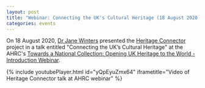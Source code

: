 ```yaml
---
layout: post
title: "Webinar: Connecting the UK's Cultural Heritage (18 August 2020)"
categories: events
---
```


On 18 August 2020, [Dr Jane Winters](https://research.sas.ac.uk/search/staff/126/professor-jane-winters) presented the [Heritage Connector](https://www.sciencemuseumgroup.org.uk/project/heritage-connector/) project in a talk entitled "Connecting the UK’s Cultural Heritage" at the AHRC's [Towards a National Collection: Opening UK Heritage to the World - Introduction Webinar](https://ahrc.ukri.org/research/fundedthemesandprogrammes/tanc-opening-uk-heritage-to-the-world/). 

{% include youtubePlayer.html id="yQpEyuZmx64" iframetitle="Video of Heritage Connector talk at AHRC webinar" %}

